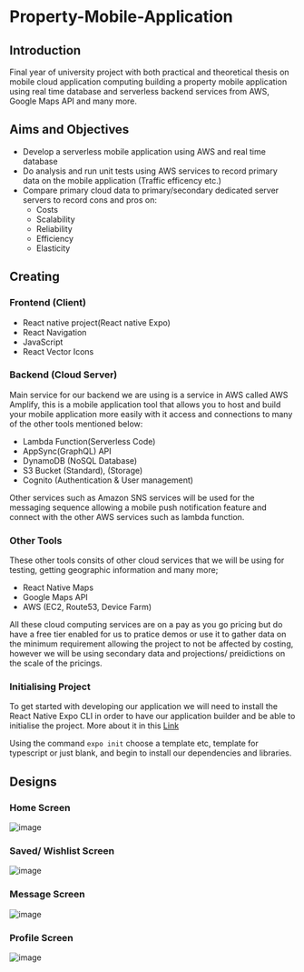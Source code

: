 # Property-Mobile-Application

## Introduction
Final year of university project with both practical and theoretical thesis on mobile cloud application computing building a property mobile application using real time database and serverless backend services from AWS, Google Maps API and many more. 

## Aims and Objectives
<ul>
  <li>Develop a serverless mobile application using AWS and real time database</li>
  <li>Do analysis and run unit tests using AWS services to record primary data on the mobile application (Traffic efficency etc.)</li>
  <li>Compare primary cloud data to primary/secondary dedicated server servers to record cons and pros on:
    <ul>
      <li>Costs</li>
      <li>Scalability</li>
      <li>Reliability</li>
      <li>Efficiency</li>
      <li>Elasticity</li>
    </ul>
</ul>

## Creating

### Frontend (Client)
<ul>
  <li>React native project(React native Expo)</li>
  <li>React Navigation</li>
  <li>JavaScript</li>
  <li>React Vector Icons</li>
</ul>

### Backend (Cloud Server)
Main service for our backend we are using is a service in AWS called AWS Amplify, this is a mobile application tool that allows you to host and build your mobile application more easily with it access and connections to many of the other tools mentioned below:
<ul>
  <li>Lambda Function(Serverless Code)</li>
  <li>AppSync(GraphQL) API</li>
  <li>DynamoDB (NoSQL Database)</li>
  <li>S3 Bucket (Standard), (Storage)</li>
  <li>Cognito (Authentication & User management)</li>
</ul>

Other services such as Amazon SNS services will be used for the messaging sequence allowing a mobile push notification feature and connect with the other AWS services such as lambda function.

### Other Tools
These other tools consits of other cloud services that we will be using for testing, getting geographic information and many more;
<ul>
  <li>React Native Maps</li>
  <li>Google Maps API</li>
  <li>AWS (EC2, Route53, Device Farm)
</ul>

All these cloud computing services are on a pay as you go pricing but do have a free tier enabled for us to pratice demos or use it to gather data on the minimum requirement allowing the project to not be affected by costing, however we will be using secondary data and projections/ preidictions on the scale of the pricings.

### Initialising Project

To get started with developing our application we will need to install the React Native Expo CLI in order to have our application builder and be able to initialise the project. More about it in this <a href="https://docs.expo.dev/get-started/installation/">Link</a>

Using the command <code>expo init</code> choose a template etc, template for typescript or just blank, and begin to install our dependencies and libraries. 

## Designs 

### Home Screen
![image](https://user-images.githubusercontent.com/77361838/191483576-4acaa0c7-3990-4c72-8096-48f932b32670.png)

### Saved/ Wishlist Screen
![image](https://user-images.githubusercontent.com/77361838/191483844-3f433303-d6af-43cb-9934-2e401f7f411a.png)

### Message Screen
![image](https://user-images.githubusercontent.com/77361838/191484375-b203dad8-ac20-4823-ae08-4017feb44d85.png)

### Profile Screen
![image](https://user-images.githubusercontent.com/77361838/191484473-dbc58ca2-dad5-4b7f-82f1-ed55ab5ad4ee.png)
